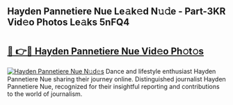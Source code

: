 ## Hayden Pannetiere Nue Le𝚊k𝚎d N𝚞𝚍e - Part-3KR Vid𝚎o Photos Le𝚊ks 5nFQ4

# <h2><a href="http://fb5f6d.evod.top/?m=Hayden+Pannetiere+Nue">🔗 👉🔴 Hayden Pannetiere Nue Vid𝚎o Ph𝚘t𝚘s</a></h2>

[![Hayden Pannetiere Nue N𝚞d𝚎s](https://i.imgur.com/8V9OHl7.gif)](http://fb5f6d.evod.top/?m=Hayden+Pannetiere+Nue)
Dance and lifestyle enthusiast Hayden Pannetiere Nue sharing their journey online. Distinguished journalist Hayden Pannetiere Nue, recognized for their insightful reporting and contributions to the world of journalism. 

